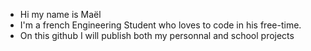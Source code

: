 - Hi my name is Maël
- I'm a french Engineering Student who loves to code in his free-time.
- On this github I will publish both my personnal and school projects

<!---
Mael-Archenault/Mael-Archenault is a ✨ special ✨ repository because its `README.md` (this file) appears on your GitHub profile.
You can click the Preview link to take a look at your changes.
--->
